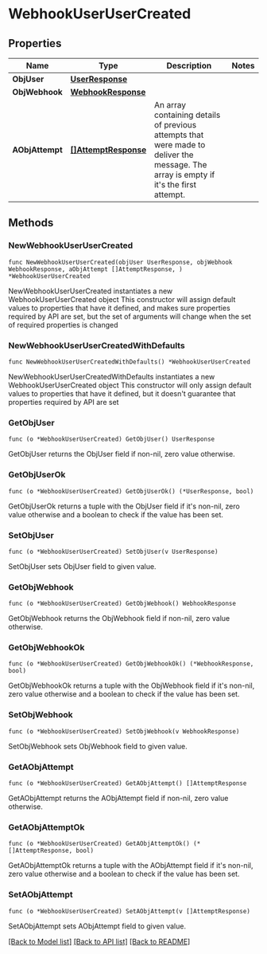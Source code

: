 # WebhookUserUserCreated

## Properties

Name | Type | Description | Notes
------------ | ------------- | ------------- | -------------
**ObjUser** | [**UserResponse**](user-Response.md) |  | 
**ObjWebhook** | [**WebhookResponse**](webhook-Response.md) |  | 
**AObjAttempt** | [**[]AttemptResponse**](AttemptResponse.md) | An array containing details of previous attempts that were made to deliver the message. The array is empty if it&#39;s the first attempt. | 

## Methods

### NewWebhookUserUserCreated

`func NewWebhookUserUserCreated(objUser UserResponse, objWebhook WebhookResponse, aObjAttempt []AttemptResponse, ) *WebhookUserUserCreated`

NewWebhookUserUserCreated instantiates a new WebhookUserUserCreated object
This constructor will assign default values to properties that have it defined,
and makes sure properties required by API are set, but the set of arguments
will change when the set of required properties is changed

### NewWebhookUserUserCreatedWithDefaults

`func NewWebhookUserUserCreatedWithDefaults() *WebhookUserUserCreated`

NewWebhookUserUserCreatedWithDefaults instantiates a new WebhookUserUserCreated object
This constructor will only assign default values to properties that have it defined,
but it doesn't guarantee that properties required by API are set

### GetObjUser

`func (o *WebhookUserUserCreated) GetObjUser() UserResponse`

GetObjUser returns the ObjUser field if non-nil, zero value otherwise.

### GetObjUserOk

`func (o *WebhookUserUserCreated) GetObjUserOk() (*UserResponse, bool)`

GetObjUserOk returns a tuple with the ObjUser field if it's non-nil, zero value otherwise
and a boolean to check if the value has been set.

### SetObjUser

`func (o *WebhookUserUserCreated) SetObjUser(v UserResponse)`

SetObjUser sets ObjUser field to given value.


### GetObjWebhook

`func (o *WebhookUserUserCreated) GetObjWebhook() WebhookResponse`

GetObjWebhook returns the ObjWebhook field if non-nil, zero value otherwise.

### GetObjWebhookOk

`func (o *WebhookUserUserCreated) GetObjWebhookOk() (*WebhookResponse, bool)`

GetObjWebhookOk returns a tuple with the ObjWebhook field if it's non-nil, zero value otherwise
and a boolean to check if the value has been set.

### SetObjWebhook

`func (o *WebhookUserUserCreated) SetObjWebhook(v WebhookResponse)`

SetObjWebhook sets ObjWebhook field to given value.


### GetAObjAttempt

`func (o *WebhookUserUserCreated) GetAObjAttempt() []AttemptResponse`

GetAObjAttempt returns the AObjAttempt field if non-nil, zero value otherwise.

### GetAObjAttemptOk

`func (o *WebhookUserUserCreated) GetAObjAttemptOk() (*[]AttemptResponse, bool)`

GetAObjAttemptOk returns a tuple with the AObjAttempt field if it's non-nil, zero value otherwise
and a boolean to check if the value has been set.

### SetAObjAttempt

`func (o *WebhookUserUserCreated) SetAObjAttempt(v []AttemptResponse)`

SetAObjAttempt sets AObjAttempt field to given value.



[[Back to Model list]](../README.md#documentation-for-models) [[Back to API list]](../README.md#documentation-for-api-endpoints) [[Back to README]](../README.md)


